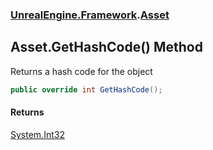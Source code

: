### [UnrealEngine.Framework](UnrealEngine_Framework.md 'UnrealEngine.Framework').[Asset](Asset.md 'UnrealEngine.Framework.Asset')
## Asset.GetHashCode() Method
Returns a hash code for the object  
```csharp
public override int GetHashCode();
```
#### Returns
[System.Int32](https://docs.microsoft.com/en-us/dotnet/api/System.Int32 'System.Int32')  
